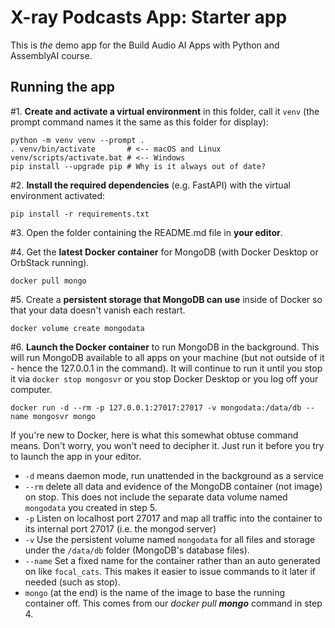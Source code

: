 # X-ray Podcasts App: Starter app

This is *the* demo app for the Build Audio AI Apps with Python and AssemblyAI course.

## Running the app

#1. **Create and activate a virtual environment** in this folder, call it `venv` 
(the prompt command names it the same as this folder for display):

```shell
python -m venv venv --prompt .
. venv/bin/activate       # <-- macOS and Linux
venv/scripts/activate.bat # <-- Windows
pip install --upgrade pip # Why is it always out of date?
```

#2. **Install the required dependencies** (e.g. FastAPI) with the virtual environment activated:

```shell
pip install -r requirements.txt
```

#3. Open the folder containing the README.md file in **your editor**.

#4. Get the **latest Docker container** for MongoDB (with Docker Desktop or OrbStack running).

```shell
docker pull mongo
```
#5. Create a **persistent storage that MongoDB can use** inside of Docker so that your data doesn't vanish each restart.

```shell
docker volume create mongodata
```

#6. **Launch the Docker container** to run MongoDB in the background. This will run MongoDB available to all apps on your machine (but not outside of it - hence the 127.0.0.1 in the command). It will continue to run it until you stop it via `docker stop mongosvr` or you stop Docker Desktop or you log off your computer.

```shell
docker run -d --rm -p 127.0.0.1:27017:27017 -v mongodata:/data/db --name mongosvr mongo
```

If you're new to Docker, here is what this somewhat obtuse command means. Don't worry, you won't need to decipher it. Just run it before you try to launch the app in your editor.

* `-d` means daemon mode, run unattended in the background as a service
* `--rm` delete all data and evidence of the MongoDB container (not image) on stop. This does not include the separate data volume named `mongodata` you created in step 5.
* `-p` Listen on localhost port 27017 and map all traffic into the container to its internal port 27017 (i.e. the mongod server)
* `-v` Use the persistent volume named `mongodata` for all files and storage under the `/data/db` folder (MongoDB's database files).
* `--name` Set a fixed name for the container rather than an auto generated on like `focal_cats`. This makes it easier to issue commands to it later if needed (such as stop).
* `mongo` (at the end) is the name of the image to base the running container off. This comes from our *docker pull **mongo*** command in step 4.
